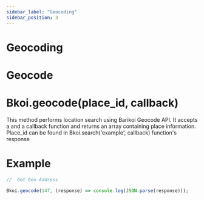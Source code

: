 ```yaml
---
sidebar_label: "Geocoding"
sidebar_position: 3
---
```


<head>
  <title>Barikoi Documentation</title>
</head>

# Geocoding

# Geocode

# Bkoi.geocode(place_id, callback)

This method performs location search using Barikoi Geocode API. It accepts a and a callback function and returns an array containing place information. Place_id can be found in Bkoi.search('example', callback) function's response

# Example

```js
//  Get Geo Address

Bkoi.geocode(147, (response) => console.log(JSON.parse(response)));
```

